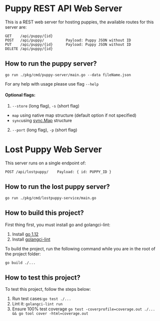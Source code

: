 # Puppy REST API Web Server

This is a REST web server for hosting puppies, the available routes for this server are:

    GET    /api/puppy/{id}
    POST   /api/puppy/          Payload: Puppy JSON without ID
    PUT    /api/puppy/{id}      Payload: Puppy JSON without ID
    DELETE /api/puppy/{id}

## How to run the puppy server?

`go run ./pkg/cmd/puppy-server/main.go --data fileName.json`

For any help with usage please use flag `--help`

#### Optional flags:

1. `--store` (long flag), `-s` (short flag)

- `map` using native map structure (default option if not specified)
- `sync`using [sync.Map](https://golang.org/pkg/sync/#Map) structure

2. `--port` (long flag), `-p` (short flag)

# Lost Puppy Web Server

This server runs on a single endpoint of:

    POST /api/lostpuppy/    Payload: { id: PUPPY_ID } 

## How to run the lost puppy server?

`go run ./pkg/cmd/lostpuppy-service/main.go`

## How to build this project?

First thing first, you must install go and golangci-lint:

1. Install [go 1.12](https://golang.org/doc/install)
2. Install [golangci-lint](https://github.com/golangci/golangci-lint#install)

To build the project, run the following command while you are in the root of the project folder:

`go build ./...`

## How to test this project?

To test this project, follow the steps below:

1. Run test cases:`go test ./...`
2. Lint it: `golangci-lint run`
3. Ensure 100% test coverage `go test -coverprofile=coverage.out ./... && go tool cover -html=coverage.out`
